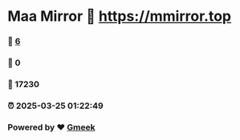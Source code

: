 # Maa Mirror :link: https://mmirror.top 
### :page_facing_up: [6](https://mmirror.top/tag.html) 
### :speech_balloon: 0 
### :hibiscus: 17230 
### :alarm_clock: 2025-03-25 01:22:49 
### Powered by :heart: [Gmeek](https://github.com/Meekdai/Gmeek)
